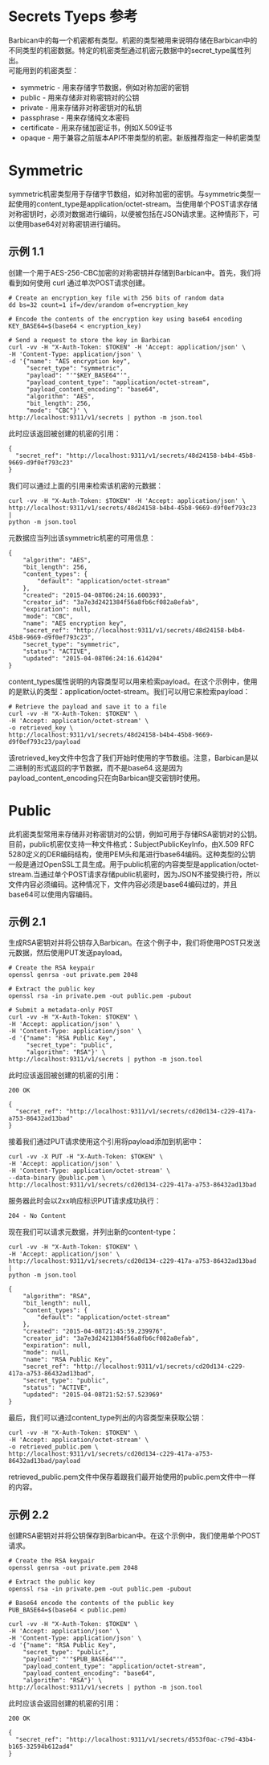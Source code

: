 # Secrets Tyeps 参考  
Barbican中的每一个机密都有类型。机密的类型被用来说明存储在Barbican中的不同类型的机密数据。特定的机密类型通过机密元数据中的secret_type属性列出。  
可能用到的机密类型：
* symmetric - 用来存储字节数据，例如对称加密的密钥  
* public - 用来存储非对称密钥对的公钥
* private - 用来存储非对称密钥对的私钥
* passphrase - 用来存储纯文本密码
* certificate - 用来存储加密证书，例如X.509证书
* opaque - 用于兼容之前版本API不带类型的机密。新版推荐指定一种机密类型  
# Symmetric
symmetric机密类型用于存储字节数组，如对称加密的密钥。与symmetric类型一起使用的content_type是application/octet-stream。当使用单个POST请求存储对称密钥时，必须对数据进行编码，以便被包括在JSON请求里。这种情形下，可以使用base64对对称密钥进行编码。 

## 示例 1.1  
创建一个用于AES-256-CBC加密的对称密钥并存储到Barbican中。首先，我们将看到如何使用 curl 通过单次POST请求创建。  
```
# Create an encryption_key file with 256 bits of random data
dd bs=32 count=1 if=/dev/urandom of=encryption_key

# Encode the contents of the encryption key using base64 encoding
KEY_BASE64=$(base64 < encryption_key)

# Send a request to store the key in Barbican
curl -vv -H "X-Auth-Token: $TOKEN" -H 'Accept: application/json' \
-H 'Content-Type: application/json' \
-d '{"name": "AES encryption key",
     "secret_type": "symmetric",
     "payload": "'"$KEY_BASE64"'",
     "payload_content_type": "application/octet-stream",
     "payload_content_encoding": "base64",
     "algorithm": "AES",
     "bit_length": 256,
     "mode": "CBC"}' \
http://localhost:9311/v1/secrets | python -m json.tool
```  

此时应该返回被创建的机密的引用：  
```
{
  "secret_ref": "http://localhost:9311/v1/secrets/48d24158-b4b4-45b8-9669-d9f0ef793c23"
}
```  

我们可以通过上面的引用来检索该机密的元数据：  
```
curl -vv -H "X-Auth-Token: $TOKEN" -H 'Accept: application/json' \
http://localhost:9311/v1/secrets/48d24158-b4b4-45b8-9669-d9f0ef793c23 |
python -m json.tool
```  

元数据应当列出该symmetric机密的可用信息：  
```
{
    "algorithm": "AES",
    "bit_length": 256,
    "content_types": {
        "default": "application/octet-stream"
    },
    "created": "2015-04-08T06:24:16.600393",
    "creator_id": "3a7e3d2421384f56a8fb6cf082a8efab",
    "expiration": null,
    "mode": "CBC",
    "name": "AES encryption key",
    "secret_ref": "http://localhost:9311/v1/secrets/48d24158-b4b4-45b8-9669-d9f0ef793c23",
    "secret_type": "symmetric",
    "status": "ACTIVE",
    "updated": "2015-04-08T06:24:16.614204"
}
```  

content_types属性说明的内容类型可以用来检索payload。在这个示例中，使用的是默认的类型：application/octet-stream。我们可以用它来检索payload：  
```
# Retrieve the payload and save it to a file
curl -vv -H "X-Auth-Token: $TOKEN" \
-H 'Accept: application/octet-stream' \
-o retrieved_key \
http://localhost:9311/v1/secrets/48d24158-b4b4-45b8-9669-d9f0ef793c23/payload
```  

该retrieved_key文件中包含了我们开始时使用的字节数组。注意，Barbican是以二进制的形式返回的字节数据，而不是base64.这是因为payload_content_encoding只在向Barbican提交密钥时使用。  

# Public  
此机密类型常用来存储非对称密钥对的公钥，例如可用于存储RSA密钥对的公钥。目前，public机密仅支持一种文件格式：SubjectPublicKeyInfo，由X.509 RFC 5280定义的DER编码结构，使用PEM头和尾进行base64编码。这种类型的公钥一般是通过OpenSSL工具生成。用于public机密的内容类型是application/octet-stream.当通过单个POST请求存储public机密时，因为JSON不接受换行符，所以文件内容必须编码。这种情况下，文件内容必须是base64编码过的，并且base64可以使用内容编码。  

## 示例 2.1  
生成RSA密钥对并将公钥存入Barbican。在这个例子中，我们将使用POST只发送元数据，然后使用PUT发送payload。  
```
# Create the RSA keypair
openssl genrsa -out private.pem 2048

# Extract the public key
openssl rsa -in private.pem -out public.pem -pubout

# Submit a metadata-only POST
curl -vv -H "X-Auth-Token: $TOKEN" \
-H 'Accept: application/json' \
-H 'Content-Type: application/json' \
-d '{"name": "RSA Public Key",
     "secret_type": "public",
     "algorithm": "RSA"}' \
http://localhost:9311/v1/secrets | python -m json.tool
```

此时应该返回被创建的机密的引用：
```
200 OK

{
  "secret_ref": "http://localhost:9311/v1/secrets/cd20d134-c229-417a-a753-86432ad13bad"
}
```

接着我们通过PUT请求使用这个引用将payload添加到机密中：  
```
curl -vv -X PUT -H "X-Auth-Token: $TOKEN" \
-H 'Accept: application/json' \
-H 'Content-Type: application/octet-stream' \
--data-binary @public.pem \
http://localhost:9311/v1/secrets/cd20d134-c229-417a-a753-86432ad13bad
```

服务器此时会以2xx响应标识PUT请求成功执行：  
```
204 - No Content
```

现在我们可以请求元数据，并列出新的content-type：  
```
curl -vv -H "X-Auth-Token: $TOKEN" \
-H 'Accept: application/json' \
http://localhost:9311/v1/secrets/cd20d134-c229-417a-a753-86432ad13bad |
python -m json.tool
```  
```
{
    "algorithm": "RSA",
    "bit_length": null,
    "content_types": {
        "default": "application/octet-stream"
    },
    "created": "2015-04-08T21:45:59.239976",
    "creator_id": "3a7e3d2421384f56a8fb6cf082a8efab",
    "expiration": null,
    "mode": null,
    "name": "RSA Public Key",
    "secret_ref": "http://localhost:9311/v1/secrets/cd20d134-c229-417a-a753-86432ad13bad",
    "secret_type": "public",
    "status": "ACTIVE",
    "updated": "2015-04-08T21:52:57.523969"
}
```  

最后，我们可以通过content_type列出的内容类型来获取公钥：  
```
curl -vv -H "X-Auth-Token: $TOKEN" \
-H 'Accept: application/octet-stream' \
-o retrieved_public.pem \
http://localhost:9311/v1/secrets/cd20d134-c229-417a-a753-86432ad13bad/payload
```  
 
 retrieved_public.pem文件中保存着跟我们最开始使用的public.pem文件中一样的内容。  

 ## 示例 2.2  
 创建RSA密钥对并将公钥保存到Barbican中。在这个示例中，我们使用单个POST请求。  
 ```
 # Create the RSA keypair
openssl genrsa -out private.pem 2048

# Extract the public key
openssl rsa -in private.pem -out public.pem -pubout

# Base64 encode the contents of the public key
PUB_BASE64=$(base64 < public.pem)

curl -vv -H "X-Auth-Token: $TOKEN" \
-H 'Accept: application/json' \
-H 'Content-Type: application/json' \
-d '{"name": "RSA Public Key",
     "secret_type": "public",
     "payload": "'"$PUB_BASE64"'",
     "payload_content_type": "application/octet-stream",
     "payload_content_encoding": "base64",
     "algorithm": "RSA"}' \
http://localhost:9311/v1/secrets | python -m json.tool
```  

此时应该会返回创建的机密的引用：  
```
200 OK

{
  "secret_ref": "http://localhost:9311/v1/secrets/d553f0ac-c79d-43b4-b165-32594b612ad4"
}
```